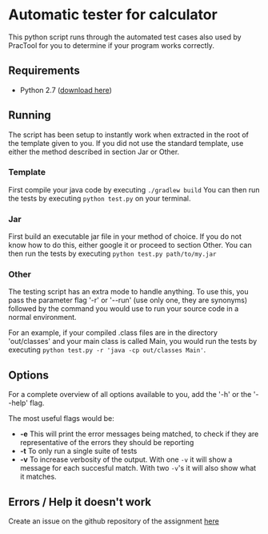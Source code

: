 # Automatic tester for calculator 

This python script runs through the automated test cases also used by PracTool
for you to determine if your program works correctly.

## Requirements
 * Python 2.7 ([download here](https://www.python.org/downloads/release/python-2712/))

## Running

The script has been setup to instantly work when extracted in the root of the
template given to you. If you did not use the standard template, use either
the method described in section Jar or Other.

### Template

First compile your java code by executing `./gradlew build`
You can then run the tests by executing `python test.py` on your terminal.

### Jar

First build an executable jar file in your method of choice. If you do not
know how to do this, either google it or proceed to section Other.
You can then run the tests by executing `python test.py path/to/my.jar`

### Other

The testing script has an extra mode to handle anything.
To use this, you pass the parameter flag '-r' or '--run' (use only one, they
are synonyms) followed by the command you would use to run your source code
in a normal environment.

For an example, if your compiled .class files are in the directory 'out/classes'
and your main class is called Main, you would run the tests by executing
`python test.py -r 'java -cp out/classes Main'`.

## Options

For a complete overview of all options available to you, add the '-h' or the
'--help' flag.

The most useful flags would be:
 * **-e** This will print the error messages being matched, to check if they are
 representative of the errors they should be reporting
 * **-t** To only run a single suite of tests
 * **-v** To increase verbosity of the output. With one `-v` it will show a message
 for each succesful match. With two `-v`'s it will also show what it matches.

## Errors / Help it doesn't work
Create an issue on the github repository of the assignment [here](https://github.com/VU-Programming/AP2-Skeleton/issues)


